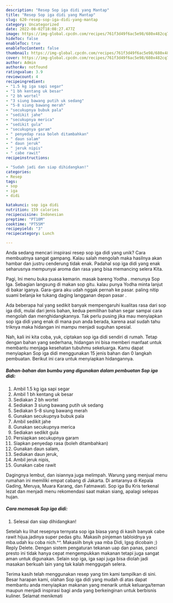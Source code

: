 ```yaml
---
description: "Resep Sop iga didi yang Mantap"
title: "Resep Sop iga didi yang Mantap"
slug: 620-resep-sop-iga-didi-yang-mantap
category: Uncategorized
date: 2022-08-02T18:08:27.477Z
image: https://img-global.cpcdn.com/recipes/761f3d49f6ac5e98/680x482cq70/sop-iga-didi-foto-resep-utama.jpg
hideToc: false
enableToc: true
enableTocContent: false
thumbnail: https://img-global.cpcdn.com/recipes/761f3d49f6ac5e98/680x482cq70/sop-iga-didi-foto-resep-utama.jpg
cover: https://img-global.cpcdn.com/recipes/761f3d49f6ac5e98/680x482cq70/sop-iga-didi-foto-resep-utama.jpg
author: Admin
authorAv: notfound
ratingvalue: 3.9
reviewcount: 4
recipeingredient:
- "1.5 kg iga sapi segar"
- "1 bh kentang uk besar"
- "2 bh wortel"
- "3 siung bawang putih uk sedang"
- "5-8 siung bawang merah"
- "secukupnya bubuk pala"
- "sedikit jahe"
- "secukupnya merica"
- "sedikit gula"
- "secukupnya garam"
- " penyedap rasa boleh ditambahkan"
- " daun salam"
- " daun jeruk"
- " jeruk nipis"
- " cabe rawit"
recipeinstructions:

- "Sudah jadi dan siap dihidangkan!"
categories:
- Resep
tags:
- sop
- iga
- didi

katakunci: sop iga didi 
nutrition: 159 calories
recipecuisine: Indonesian
preptime: "PT10M"
cooktime: "PT55M"
recipeyield: "3"
recipecategory: Lunch

---
```





Anda sedang mencari inspirasi resep sop iga didi yang unik? Cara membuatnya sangat gampang. Kalau salah mengolah maka hasilnya akan hambar dan justru cenderung tidak enak. Padahal sop iga didi yang enak seharusnya mempunyai aroma dan rasa yang bisa memancing selera Kita.





Pagi, Ini menu buka puasa kemarin. masak bareng Yodha . menunya Sop Iga. Sebagian langsung di makan sop gitu. kalau punya Yodha minta lanjut di bakar iganya. Gara-gara aku udah nggak pernah ke pasar. paling nitip suami belanja ke tukang daging langganan depan pasar .

Ada beberapa hal yang sedikit banyak mempengaruhi kualitas rasa dari sop iga didi, mulai dari jenis bahan, kedua pemilihan bahan segar sampai cara mengolah dan menghidangkannya. Tak perlu pusing jika mau menyiapkan sop iga didi yang enak di mana pun anda berada, karena asal sudah tahu triknya maka hidangan ini mampu menjadi suguhan spesial.






Nah, kali ini kita coba, yuk, ciptakan sop iga didi sendiri di rumah. Tetap dengan bahan yang sederhana, hidangan ini bisa memberi manfaat untuk membantu menjaga kesehatan tubuhmu sekeluarga. Kamu dapat menyiapkan Sop iga didi menggunakan 15 jenis bahan dan 0 langkah pembuatan. Berikut ini cara untuk menyiapkan hidangannya.

<!--inarticleads1-->

##### Bahan-bahan dan bumbu yang digunakan dalam pembuatan Sop iga didi:

1. Ambil 1.5 kg iga sapi segar
1. Ambil 1 bh kentang uk besar
1. Sediakan 2 bh wortel
1. Sediakan 3 siung bawang putih uk sedang
1. Sediakan 5-8 siung bawang merah
1. Gunakan secukupnya bubuk pala
1. Ambil sedikit jahe
1. Gunakan secukupnya merica
1. Sediakan sedikit gula
1. Persiapkan secukupnya garam
1. Siapkan  penyedap rasa (boleh ditambahkan)
1. Gunakan  daun salam,
1. Sediakan  daun jeruk,
1. Ambil  jeruk nipis,
1. Gunakan  cabe rawit


Dagingnya lembut, dan isiannya juga melimpah. Warung yang menjual menu rumahan ini memiliki empat cabang di Jakarta. Di antaranya di Kepala Gading, Meruya, Muara Karang, dan Fatmawati. Sop iga Bu Kris terkenal lezat dan menjadi menu rekomendasi saat makan siang, apalagi selepas hujan. 

<!--inarticleads2-->

##### Cara memasak Sop iga didi:


1. Selesai dan siap dihidangkan!

Setelah ku lihat resepnya ternyata sop iga biasa yang di kasih banyak cabe rawit hijua.jadinya super pedas gitu. Makasih pinjeman tabloidnya ya mba.udah ku coba nich.^^. Makasiih bnyk yaa mba Didi, lgsg dicobain ;) Reply Delete. Dengan sistem pengaturan tekanan uap dan panas, panci presto ini tidak hanya cepat mengempukkan makanan tetapi juga sangat aman untuk digunakan. Selain sop iga, iga sapi juga bisa diolah jadi masakan berkuah lain yang tak kalah menggugah selera. 

Terima kasih telah menggunakan resep yang tim kami tampilkan di sini. Besar harapan kami, olahan Sop iga didi yang mudah di atas dapat membantu anda menyiapkan makanan yang menarik untuk keluarga/teman maupun menjadi inspirasi bagi anda yang berkeinginan untuk berbisnis kuliner. Selamat menikmati
